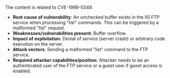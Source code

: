The content is related to CVE-1999-0349.

- **Root cause of vulnerability**: An unchecked buffer exists in the IIS FTP service when processing "list" commands. This can be triggered by a malformed "list" request.
- **Weaknesses/vulnerabilities present**: Buffer overflow.
- **Impact of exploitation**: Denial of service (server crash) or arbitrary code execution on the server.
- **Attack vectors**: Sending a malformed "list" command to the FTP service.
- **Required attacker capabilities/position**: Attacker needs to be an authenticated user of the FTP service or a guest user if guest access is enabled.